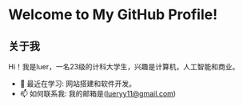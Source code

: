 # Welcome to My GitHub Profile!



## 关于我

Hi！我是luer，一名23级的计科大学生，兴趣是计算机，人工智能和商业。
- 🌱 最近在学习: 网站搭建和软件开发。
- 📫 如何联系我: 我的邮箱是(lueryy11@gmail.com)
